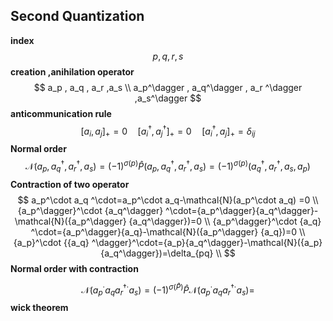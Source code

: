 ## Second Quantization
**index**
$$
p ,q ,r , s 
$$
**creation ,anihilation operator**
$$
a_p , a_q , a_r ,a_s \\
a_p^\dagger , a_q^\dagger , a_r ^\dagger ,a_s^\dagger
$$
**anticommunication rule**
$$
[a_i,a_j]_+=0 \quad [a_i^\dagger,a_j^\dagger]_+=0 \quad [a_i^\dagger,a_j]_+=\delta_{ij}
$$
**Normal order**
$$
\mathcal{N}\left(a_p,a_q^\dagger,a_r^\dagger,a_s\right) = (-1)^{\sigma(p)} \hat {P} \left(a_p,a_q^\dagger,a_r^\dagger,a_s\right) = (-1)^{\sigma(p)}\left(a_q^\dagger,a_r^\dagger,a_s,a_p\right) 
$$
**Contraction of two operator**
$$
a_p^\cdot a_q ^\cdot=a_p^\cdot a_q-\mathcal{N}(a_p^\cdot a_q) =0 \\
{a_p^\dagger}^\cdot {a_q^\dagger} ^\cdot={a_p^\dagger}{a_q^\dagger}-\mathcal{N}({a_p^\dagger} {a_q^\dagger})=0 \\
{a_p^\dagger}^\cdot {a_q} ^\cdot={a_p^\dagger}{a_q}-\mathcal{N}({a_p^\dagger} {a_q})=0 \\
{a_p}^\cdot {{a_q} ^\dagger}^\cdot={a_p}{a_q^\dagger}-\mathcal{N}({a_p} {a_q^\dagger})=\delta_{pq} \\
$$
**Normal order with contraction**

$$
\mathcal{N}\left({a_p^\cdot a_qa_r^{\dagger\cdot} a_s}\right)=(-1)^{\sigma(\hat P)} \hat P\mathcal{N}\left({a_p^\cdot a_qa_r^{\dagger\cdot} a_s}\right)=
$$
**wick theorem**